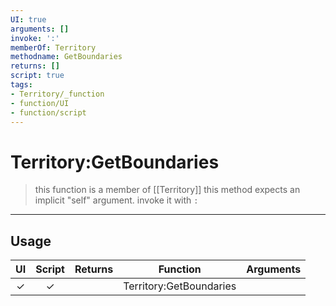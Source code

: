 ```yaml
---
UI: true
arguments: []
invoke: ':'
memberOf: Territory
methodname: GetBoundaries
returns: []
script: true
tags:
- Territory/_function
- function/UI
- function/script
---
```

# Territory:GetBoundaries
> this function is a member of [[Territory]]
> this method expects an implicit "self" argument. invoke it with `:`
-----
## Usage
|  UI | Script | Returns | Function | Arguments |
|:---:|:------:|-------:|:--------:|:---------|
|✓|✓||Territory:GetBoundaries||
